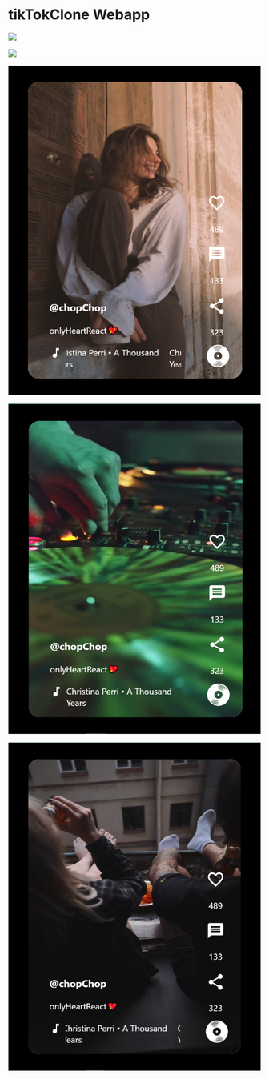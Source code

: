 # tikTokClone Webapp

![](images/gif1.gif)

![](images/gif2.gif)

![](images/img1.PNG)

![](images/img2.PNG)

![](images/img3.PNG)
